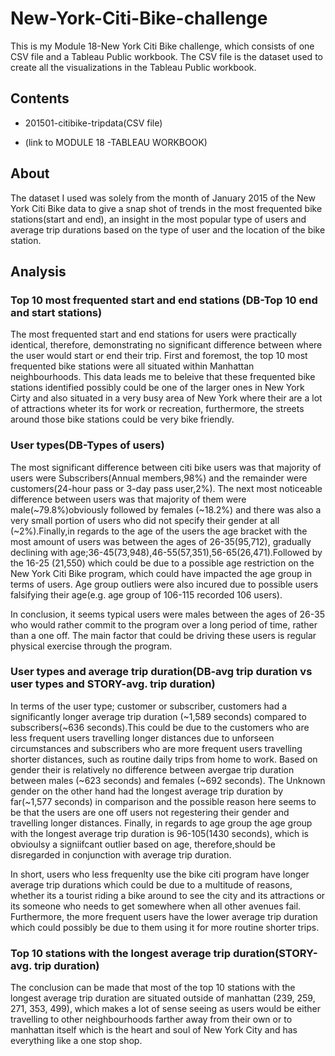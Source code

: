 # New-York-Citi-Bike-challenge

This is my Module 18-New York Citi Bike challenge, which consists of one CSV file and a Tableau Public workbook. The CSV file is the dataset used to create all the visualizations 
in the Tableau Public workbook.

## Contents

- 201501-citibike-tripdata(CSV file)

-  (link to MODULE 18 -TABLEAU WORKBOOK)

## About

The dataset I used was solely from the month of January 2015 of the New York Citi Bike data to give a snap shot of trends in the most frequented bike stations(start and end), an insight in 
the most popular type of users and average trip durations based on the type of user and the location of the bike station.


## Analysis

### Top 10 most frequented start and end stations (DB-Top 10 end and start stations)

The most frequented start and end stations for users were practically identical, therefore, demonstrating no significant difference between where the user would start or end their trip. 
First and foremost, the top 10 most frequented bike stations were all situated within Manhattan neighbourhoods. This data leads me to beleive that
these frequented bike stations identified possibly could be one of the larger ones in New York Cirty and also situated in a very busy area of New York
where their are a lot of attractions wheter its for work or recreation, furthermore, the streets around those bike stations could be very bike friendly.

### User types(DB-Types of users)

The most significant difference between citi bike users was that majority of users were Subscribers(Annual members,98%) and the remainder were customers(24-hour pass or 3-day pass user,2%).
The next most noticeable difference between users was that majority of them were male(~79.8%)obviously followed by females (~18.2%) and there was also a very small portion 
of users who did not specify their gender at all (~2%).Finally,in regards to the age of the users the age bracket with the most amount of users was between the ages of 26-35(95,712), 
gradually declining with age;36-45(73,948),46-55(57,351),56-65(26,471).Followed by the 16-25 (21,550) which could be due to a possible age restriction on the New York Citi Bike program,
which could have impacted the age group in terms of users. Age group outliers were also incured due to possible users falsifying their age(e.g. age group of 106-115 recorded 106 users).

In conclusion, it seems typical users were males between the ages of 26-35 who would rather commit to the program over a long period of time, rather than a one off. The main factor that could be 
driving these users is regular physical exercise through the program.

### User types and average trip duration(DB-avg trip duration vs user types and STORY-avg. trip duration)

In terms of the user type; customer or subscriber, customers had a significantly longer average trip duration (~1,589 seconds) compared to subscribers(~636 seconds).This could be due to the customers 
who are less frequent users travelling longer distances due to unforseen circumstances and subscribers who are more frequent users travelling shorter distances, such as routine daily trips from home to work.
Based on gender their is relatively no difference between avergae trip duration between males (~623 seconds) and females (~692 seconds). The Unknown gender on the other hand had the longest average trip 
duration by far(~1,577 seconds) in comparison and the possible reason here seems to be that the users are one off users not regestering their gender and travelling longer distances. 
Finally, in regards to age group the age group with the longest average trip duration is 96-105(1430 seconds), which is obvioulsy a signiifcant outlier based on age, therefore,should be disregarded 
in conjunction with average trip duration.

In short, users who less frequenlty use the bike citi program have longer average trip durations which could be due to a multitude of reasons, whether its
a tourist riding a bike around to see the city and its attractions or its someone who needs to get somewhere when all other avenues fail. Furthermore,
the more frequent users have the lower average trip duration which could possibly be due to them using it for more routine shorter trips.


### Top 10 stations with the longest average trip duration(STORY-avg. trip duration)

The conclusion can be made that most of the top 10 stations with the longest average trip duration are situated outside of manhattan (239, 259, 271, 353, 499), which makes a lot of sense
seeing as users would be either travelling to other neighbourhoods farther away from their own  or to manhattan itself which is the heart and soul of New York City and has everything like
a one stop shop.








